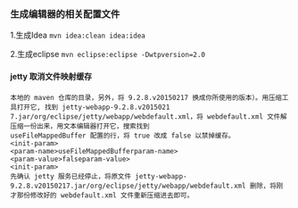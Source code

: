 ### 生成编辑器的相关配置文件

1.生成Idea
`mvn idea:clean idea:idea`

2.生成eclipse
`mvn eclipse:eclipse -Dwtpversion=2.0`

#### jetty 取消文件映射缓存

```解决办法，找到 %repo%/org/eclipse/jetty/jetty-webapp/9.2.8.v20150217/jetty-webapp-9.2.8.v20150217.jar（%repo% 表示你
本地的 maven 仓库的目录，另外，将 9.2.8.v20150217 换成你所使用的版本）。用压缩工具打开它, 找到 jetty-webapp-9.2.8.v2015021
7.jar/org/eclipse/jetty/webapp/webdefault.xml，将 webdefault.xml 文件解压缩一份出来，用文本编辑器打开它，搜索找到
useFileMappedBuffer 配置的行，将 true 改成 false 以禁掉缓存。
<init-param>
<param-name>useFileMappedBufferparam-name>
<param-value>falseparam-value>
<init-param>
先确认 jetty 服务已经停止，将原文件 jetty-webapp-9.2.8.v20150217.jar/org/eclipse/jetty/webapp/webdefault.xml 删除，将刚
才那份修改好的 webdefault.xml 文件重新压缩进去即可。

```
